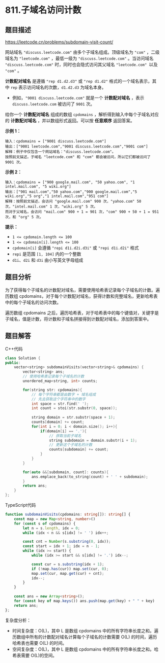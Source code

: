 # 811.子域名访问计数

## 题目描述 

https://leetcode.cn/problems/subdomain-visit-count/

网站域名 `"discuss.leetcode.com"` 由多个子域名组成。顶级域名为 `"com"` ，二级域名为 `"leetcode.com"` ，最低一级为 `"discuss.leetcode.com"` 。当访问域名 `"discuss.leetcode.com"` 时，同时也会隐式访问其父域名 `"leetcode.com" `以及 `"com"` 。

**计数配对域名** 是遵循 `"rep d1.d2.d3"` 或 `"rep d1.d2"` 格式的一个域名表示，其中 `rep` 表示访问域名的次数，`d1.d2.d3` 为域名本身。

- 例如，`"9001 discuss.leetcode.com"` 就是一个 **计数配对域名** ，表示 `discuss.leetcode.com` 被访问了 `9001` 次。

给你一个 **计数配对域名** 组成的数组 `cpdomains` ，解析得到输入中每个子域名对应的 **计数配对域名** ，并以数组形式返回。可以按 **任意顺序** 返回答案。

 

**示例 1：**

```
输入：cpdomains = ["9001 discuss.leetcode.com"]
输出：["9001 leetcode.com","9001 discuss.leetcode.com","9001 com"]
解释：例子中仅包含一个网站域名："discuss.leetcode.com"。
按照前文描述，子域名 "leetcode.com" 和 "com" 都会被访问，所以它们都被访问了 9001 次。
```

**示例 2：**

```
输入：cpdomains = ["900 google.mail.com", "50 yahoo.com", "1 intel.mail.com", "5 wiki.org"]
输出：["901 mail.com","50 yahoo.com","900 google.mail.com","5 wiki.org","5 org","1 intel.mail.com","951 com"]
解释：按照前文描述，会访问 "google.mail.com" 900 次，"yahoo.com" 50 次，"intel.mail.com" 1 次，"wiki.org" 5 次。
而对于父域名，会访问 "mail.com" 900 + 1 = 901 次，"com" 900 + 50 + 1 = 951 次，和 "org" 5 次。
```

**提示：**

- `1 <= cpdomain.length <= 100`
- `1 <= cpdomain[i].length <= 100`
- `cpdomain[i]` 会遵循 `"repi d1i.d2i.d3i"` 或 `"repi d1i.d2i"` 格式
- `repi` 是范围 `[1, 104]` 内的一个整数
- `d1i`、`d2i` 和 `d3i` 由小写英文字母组成



## 题目分析

为了获得每个子域名的计数配对域名，需要使用哈希表记录每个子域名的计数。遍历数组 cpdomains，对于每个计数配对域名，获得计数和完整域名，更新哈希表中的每个子域名的访问次数。

遍历数组 cpdomains 之后，遍历哈希表，对于哈希表中的每个键值对，关键字是子域名，值是计数，将计数和子域名拼接得到计数配对域名，添加到答案中。



## 题目解答

C++代码

```c++
class Solution {
public:
    vector<string> subdomainVisits(vector<string>& cpdomains) {
        vector<string> ans;
        // 使用哈希表记录每个子域名的计数
        unordered_map<string, int> counts;

        for(string str: cpdomains){
            // 每个字符串都是由数字 + 域名组成
            // 先去获取这个字符串中的数字
            int space = str.find(' ');
            int count = stoi(str.substr(0, space));
            
            string domain = str.substr(space + 1);
            counts[domain] += count;
            for(int i = 0; i < domain.size(); i++){
                if(domain[i] == '.'){
                    // 获取当前子域名
                    string subdomain = domain.substr(i + 1);
                    // 更新这个子域名的计数
                    counts[subdomain] += count;
                }
            }
        }

        for(auto &&[subdomain, count]: counts){
            ans.emplace_back(to_string(count) + ' ' + subdomain);
        }
        return ans;
    }
};
```

TypeScript代码

```typescript
function subdomainVisits(cpdomains: string[]): string[] {
    const map = new Map<string, number>()
    for (const s of cpdomains) {
        let n = s.length, idx = 0;
        while (idx < n && s[idx] != ' ') idx++;

        const cnt = Number(s.substring(0, idx));
        const start = idx + 1; idx = n - 1;
        while (idx >= start) {
            while (idx >= start && s[idx] != '.') idx--;

            const cur = s.substring(idx + 1);
            if (!map.has(cur)) map.set(cur, 0);
            map.set(cur, map.get(cur) + cnt);
            idx--;
        }
    }
    
    const ans = new Array<string>();
    for (const key of map.keys()) ans.push(map.get(key) + " " + key)
    return ans;
};
```

复杂度分析：

* 时间复杂度：O(L)，其中 L 是数组 cpdomains 中的所有字符串长度之和。遍历数组中所有的计数配对域名计算每个子域名的计数需要 O(L) 的时间，遍历哈希表也需要 O(L) 的时间。
* 空间复杂度：O(L)，其中 L 是数组 cpdomains 中的所有字符串长度之和。哈希表需要 O(L)的空间。

